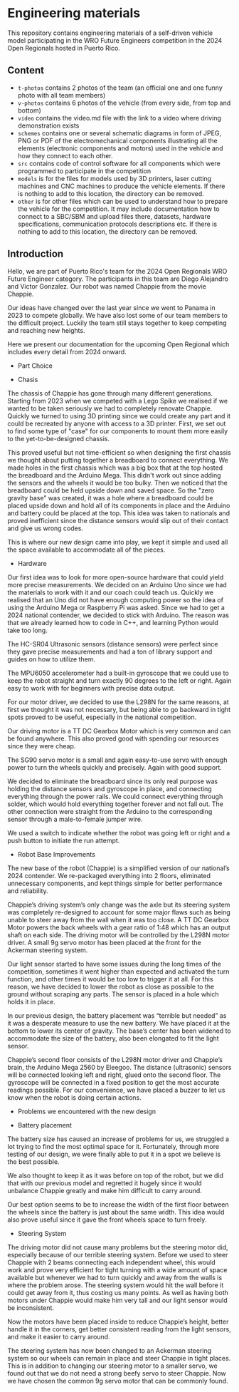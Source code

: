 Engineering materials
====

This repository contains engineering materials of a self-driven vehicle model participating in the WRO Future Engineers competition in the 2024 Open Regionals hosted in Puerto Rico.

## Content

* `t-photos` contains 2 photos of the team (an official one and one funny photo with all team members)
* `v-photos` contains 6 photos of the vehicle (from every side, from top and bottom)
* `video` contains the video.md file with the link to a video where driving demonstration exists
* `schemes` contains one or several schematic diagrams in form of JPEG, PNG or PDF of the electromechanical components illustrating all the elements (electronic components and motors) used in the vehicle and how they connect to each other.
* `src` contains code of control software for all components which were programmed to participate in the competition
* `models` is for the files for models used by 3D printers, laser cutting machines and CNC machines to produce the vehicle elements. If there is nothing to add to this location, the directory can be removed.
* `other` is for other files which can be used to understand how to prepare the vehicle for the competition. It may include documentation how to connect to a SBC/SBM and upload files there, datasets, hardware specifications, communication protocols descriptions etc. If there is nothing to add to this location, the directory can be removed.

## Introduction

Hello, we are part of Puerto Rico's team for the 2024 Open Regionals WRO Future Engineer category. The participants in this team are Diego Alejandro and Victor Gonzalez. Our robot was named Chappie from the movie Chappie.

Our ideas have changed over the last year since we went to Panama in 2023 to compete globally. We have also lost some of our team members to the difficult project. Luckily the team still stays together to keep competing and reaching new heights. 

Here we present our documentation for the upcoming Open Regional which includes every detail from 2024 onward.

* Part Choice

- Chasis

The chassis of Chappie has gone through many different generations. Starting from 2023 when we competed with a Lego Spike we realised if we wanted to be taken seriously we had to completely renovate Chappie. Quickly we turned to using 3D printing since we could create any part and it could be recreated by anyone with access to a 3D printer. First, we set out to find some type of "case" for our components to mount them more easily to the yet-to-be-designed chassis. 

This proved useful but not time-efficient so when designing the first chassis we thought about putting together a breadboard to connect everything. We made holes in the first chassis which was a big box that at the top hosted the breadboard and the Arduino Mega. This didn't work out since adding the sensors and the wheels it would be too bulky. Then we noticed that the breadboard could be held upside down and saved space. So the "zero gravity base" was created, it was a hole where a breadboard could be placed upside down and hold all of its components in place and the Arduino and battery could be placed at the top. This idea was taken to nationals and proved inefficient since the distance sensors would slip out of their contact and give us wrong codes.

This is where our new design came into play, we kept it simple and used all the space available to accommodate all of the pieces.

- Hardware

Our first idea was to look for more open-source hardware that could yield more precise measurements. We decided on an Arduino Uno since we had the materials to work with it and our coach could teach us. Quickly we realised that an Uno did not have enough computing power so the idea of using the Arduino Mega or Raspberry Pi was asked. Since we had to get a 2024 national contender, we decided to stick with Arduino. The reason was that we already learned how to code in C++, and learning Python would take too long.

The HC-SR04 Ultrasonic sensors (distance sensors) were perfect since they gave precise measurements and had a ton of library support and guides on how to utilize them.

The MPU6050 accelerometer had a built-in gyroscope that we could use to keep the robot straight and turn exactly 90 degrees to the left or right. Again easy to work with for beginners with precise data output.

For our motor driver, we decided to use the L298N for the same reasons, at first we thought it was not necessary, but being able to go backward in tight spots proved to be useful, especially in the national competition.

Our driving motor is a TT DC Gearbox Motor which is very common and can be found anywhere. This also proved good with spending our resources since they were cheap.

The SG90 servo motor is a small and again easy-to-use servo with enough power to turn the wheels quickly and precisely. Again with good support.

We decided to eliminate the breadboard since its only real purpose was holding the distance sensors and gyroscope in place, and connecting everything through the power rails. We could connect everything through solder, which would hold everything together forever and not fall out. The other connection were straight from the Arduino to the corresponding sensor through a male-to-female jumper wire.

We used a switch to indicate whether the robot was going left or right and a push button to initiate the run attempt.


* Robot Base Improvements 

The new base of the robot (Chappie) is a simplified version of our national’s 2024 contender. We re-packaged everything into 2 floors, eliminated unnecessary components, and kept things simple for better performance and reliability. 

Chappie’s driving system’s only change was the axle but its steering system was completely re-designed to account for some major flaws such as being unable to steer away from the wall when it was too close. A TT DC Gearbox Motor powers the back wheels with a gear ratio of 1:48 which has an output shaft on each side. The driving motor will be controlled by the L298N motor driver. A small 9g servo motor has been placed at the front for the Ackerman steering system.

Our light sensor started to have some issues during the long times of the competition, sometimes it went higher than expected and activated the turn function, and other times it would be too low to trigger it at all. For this reason, we have decided to lower the robot as close as possible to the ground without scraping any parts. The sensor is placed in a hole which holds it in place. 

In our previous design, the battery placement was “terrible but needed” as it was a desperate measure to use the new battery. We have placed it at the bottom to lower its center of gravity. The base’s center has been widened to accommodate the size of the battery, also been elongated to fit the light sensor.

Chappie’s second floor consists of the L298N motor driver and Chappie’s brain, the Arduino Mega 2560 by Eleegoo.  The distance (ultrasonic) sensors will be connected looking left and right, glued onto the second floor. The gyroscope will be connected in a fixed position to get the most accurate readings possible. For our convenience, we have placed a buzzer to let us know when the robot is doing certain actions. 


* Problems we encountered with the new design

- Battery placement

The battery size has caused an increase of problems for us, we struggled a lot trying to find the most optimal space for it. Fortunately, through more testing of our design, we were finally able to put it in a spot we believe is the best possible.

We also thought to keep it as it was before on top of the robot, but we did that with our previous model and regretted it hugely since it would unbalance Chappie greatly and make him difficult to carry around. 

Our best option seems to be to increase the width of the first floor between the wheels since the battery is just about the same width. This idea would also prove useful since it gave the front wheels space to turn freely.

- Steering System

The driving motor did not cause many problems but the steering motor did, especially because of our terrible steering system. Before we used to steer Chappie with 2 beams connecting each independent wheel, this would work and prove very efficient for tight turning with a wide amount of space available but whenever we had to turn quickly and away from the walls is where the problem arose. The steering system would hit the wall before it could get away from it, thus costing us many points. As well as having both motors under Chappie would make him very tall and our light sensor would be inconsistent.

Now the motors have been placed inside to reduce Chappie’s height, better handle it in the corners, get better consistent reading from the light sensors, and make it easier to carry around.

The steering system has now been changed to an Ackerman steering system so our wheels can remain in place and steer Chappie in tight places. This is in addition to changing our steering motor to a smaller servo, we found out that we do not need a strong beefy servo to steer Chappie. Now we have chosen the common 9g servo motor that can be commonly found.
